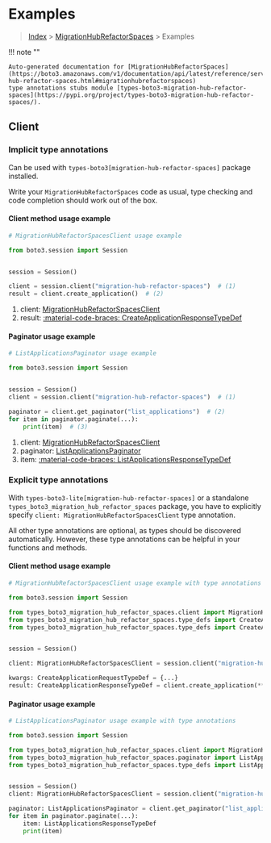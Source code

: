 # Examples

> [Index](../README.md) > [MigrationHubRefactorSpaces](./README.md) > Examples

!!! note ""

    Auto-generated documentation for [MigrationHubRefactorSpaces](https://boto3.amazonaws.com/v1/documentation/api/latest/reference/services/migration-hub-refactor-spaces.html#migrationhubrefactorspaces)
    type annotations stubs module [types-boto3-migration-hub-refactor-spaces](https://pypi.org/project/types-boto3-migration-hub-refactor-spaces/).

## Client

### Implicit type annotations

Can be used with `types-boto3[migration-hub-refactor-spaces]` package installed.

Write your `MigrationHubRefactorSpaces` code as usual,
type checking and code completion should work out of the box.


#### Client method usage example

```python
# MigrationHubRefactorSpacesClient usage example

from boto3.session import Session


session = Session()

client = session.client("migration-hub-refactor-spaces")  # (1)
result = client.create_application()  # (2)
```

1. client: [MigrationHubRefactorSpacesClient](./client.md)
2. result: [:material-code-braces: CreateApplicationResponseTypeDef](./type_defs.md#createapplicationresponsetypedef)



#### Paginator usage example

```python
# ListApplicationsPaginator usage example

from boto3.session import Session


session = Session()
client = session.client("migration-hub-refactor-spaces")  # (1)

paginator = client.get_paginator("list_applications")  # (2)
for item in paginator.paginate(...):
    print(item)  # (3)
```

1. client: [MigrationHubRefactorSpacesClient](./client.md)
2. paginator: [ListApplicationsPaginator](./paginators.md#listapplicationspaginator)
3. item: [:material-code-braces: ListApplicationsResponseTypeDef](./type_defs.md#listapplicationsresponsetypedef)




### Explicit type annotations

With `types-boto3-lite[migration-hub-refactor-spaces]`
or a standalone `types_boto3_migration_hub_refactor_spaces` package, you have to explicitly specify `client: MigrationHubRefactorSpacesClient` type annotation.

All other type annotations are optional, as types should be discovered automatically.
However, these type annotations can be helpful in your functions and methods.


#### Client method usage example

```python
# MigrationHubRefactorSpacesClient usage example with type annotations

from boto3.session import Session

from types_boto3_migration_hub_refactor_spaces.client import MigrationHubRefactorSpacesClient
from types_boto3_migration_hub_refactor_spaces.type_defs import CreateApplicationResponseTypeDef
from types_boto3_migration_hub_refactor_spaces.type_defs import CreateApplicationRequestTypeDef


session = Session()

client: MigrationHubRefactorSpacesClient = session.client("migration-hub-refactor-spaces")

kwargs: CreateApplicationRequestTypeDef = {...}
result: CreateApplicationResponseTypeDef = client.create_application(**kwargs)
```



#### Paginator usage example

```python
# ListApplicationsPaginator usage example with type annotations

from boto3.session import Session

from types_boto3_migration_hub_refactor_spaces.client import MigrationHubRefactorSpacesClient
from types_boto3_migration_hub_refactor_spaces.paginator import ListApplicationsPaginator
from types_boto3_migration_hub_refactor_spaces.type_defs import ListApplicationsResponseTypeDef


session = Session()
client: MigrationHubRefactorSpacesClient = session.client("migration-hub-refactor-spaces")

paginator: ListApplicationsPaginator = client.get_paginator("list_applications")
for item in paginator.paginate(...):
    item: ListApplicationsResponseTypeDef
    print(item)
```




